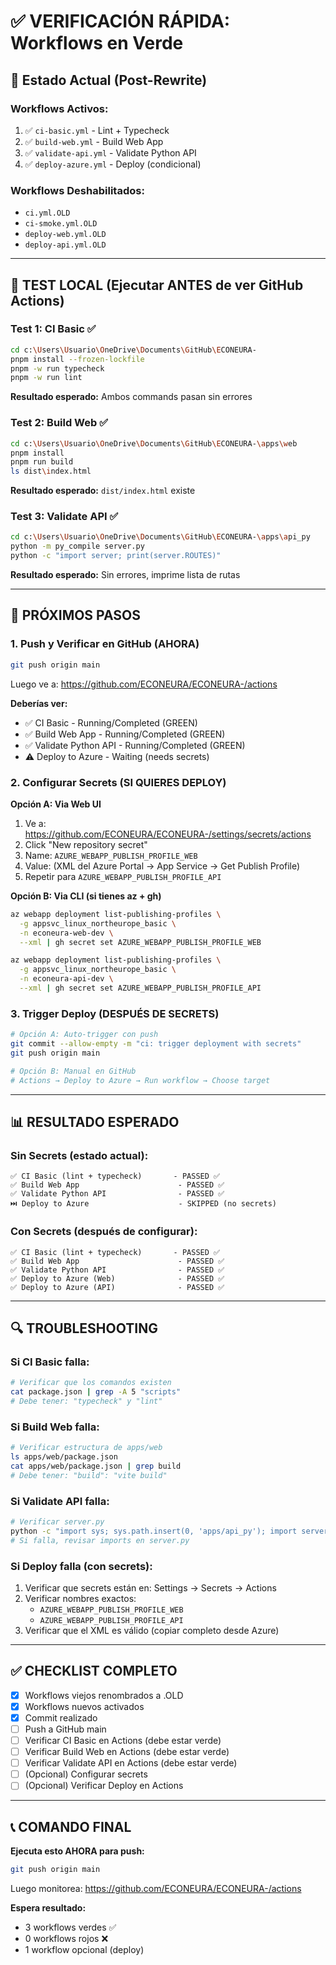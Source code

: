 # ✅ VERIFICACIÓN RÁPIDA: Workflows en Verde

## 🎯 Estado Actual (Post-Rewrite)

### **Workflows Activos:**
1. ✅ `ci-basic.yml` - Lint + Typecheck
2. ✅ `build-web.yml` - Build Web App
3. ✅ `validate-api.yml` - Validate Python API
4. ✅ `deploy-azure.yml` - Deploy (condicional)

### **Workflows Deshabilitados:**
- `ci.yml.OLD`
- `ci-smoke.yml.OLD`
- `deploy-web.yml.OLD`
- `deploy-api.yml.OLD`

---

## 🧪 TEST LOCAL (Ejecutar ANTES de ver GitHub Actions)

### **Test 1: CI Basic** ✅
```bash
cd c:\Users\Usuario\OneDrive\Documents\GitHub\ECONEURA-
pnpm install --frozen-lockfile
pnpm -w run typecheck
pnpm -w run lint
```
**Resultado esperado:** Ambos commands pasan sin errores

### **Test 2: Build Web** ✅
```bash
cd c:\Users\Usuario\OneDrive\Documents\GitHub\ECONEURA-\apps\web
pnpm install
pnpm run build
ls dist\index.html
```
**Resultado esperado:** `dist/index.html` existe

### **Test 3: Validate API** ✅
```bash
cd c:\Users\Usuario\OneDrive\Documents\GitHub\ECONEURA-\apps\api_py
python -m py_compile server.py
python -c "import server; print(server.ROUTES)"
```
**Resultado esperado:** Sin errores, imprime lista de rutas

---

## 🚀 PRÓXIMOS PASOS

### **1. Push y Verificar en GitHub** (AHORA)
```bash
git push origin main
```

Luego ve a: https://github.com/ECONEURA/ECONEURA-/actions

**Deberías ver:**
- ✅ CI Basic - Running/Completed (GREEN)
- ✅ Build Web App - Running/Completed (GREEN)
- ✅ Validate Python API - Running/Completed (GREEN)
- ⚠️ Deploy to Azure - Waiting (needs secrets)

### **2. Configurar Secrets** (SI QUIERES DEPLOY)

**Opción A: Via Web UI**
1. Ve a: https://github.com/ECONEURA/ECONEURA-/settings/secrets/actions
2. Click "New repository secret"
3. Name: `AZURE_WEBAPP_PUBLISH_PROFILE_WEB`
4. Value: (XML del Azure Portal → App Service → Get Publish Profile)
5. Repetir para `AZURE_WEBAPP_PUBLISH_PROFILE_API`

**Opción B: Via CLI (si tienes az + gh)**
```bash
az webapp deployment list-publishing-profiles \
  -g appsvc_linux_northeurope_basic \
  -n econeura-web-dev \
  --xml | gh secret set AZURE_WEBAPP_PUBLISH_PROFILE_WEB

az webapp deployment list-publishing-profiles \
  -g appsvc_linux_northeurope_basic \
  -n econeura-api-dev \
  --xml | gh secret set AZURE_WEBAPP_PUBLISH_PROFILE_API
```

### **3. Trigger Deploy** (DESPUÉS DE SECRETS)
```bash
# Opción A: Auto-trigger con push
git commit --allow-empty -m "ci: trigger deployment with secrets"
git push origin main

# Opción B: Manual en GitHub
# Actions → Deploy to Azure → Run workflow → Choose target
```

---

## 📊 RESULTADO ESPERADO

### **Sin Secrets (estado actual):**
```
✅ CI Basic (lint + typecheck)       - PASSED ✅
✅ Build Web App                      - PASSED ✅
✅ Validate Python API                - PASSED ✅
⏭️ Deploy to Azure                    - SKIPPED (no secrets)
```

### **Con Secrets (después de configurar):**
```
✅ CI Basic (lint + typecheck)       - PASSED ✅
✅ Build Web App                      - PASSED ✅
✅ Validate Python API                - PASSED ✅
✅ Deploy to Azure (Web)              - PASSED ✅
✅ Deploy to Azure (API)              - PASSED ✅
```

---

## 🔍 TROUBLESHOOTING

### **Si CI Basic falla:**
```bash
# Verificar que los comandos existen
cat package.json | grep -A 5 "scripts"
# Debe tener: "typecheck" y "lint"
```

### **Si Build Web falla:**
```bash
# Verificar estructura de apps/web
ls apps/web/package.json
cat apps/web/package.json | grep build
# Debe tener: "build": "vite build"
```

### **Si Validate API falla:**
```bash
# Verificar server.py
python -c "import sys; sys.path.insert(0, 'apps/api_py'); import server"
# Si falla, revisar imports en server.py
```

### **Si Deploy falla (con secrets):**
1. Verificar que secrets están en: Settings → Secrets → Actions
2. Verificar nombres exactos:
   - `AZURE_WEBAPP_PUBLISH_PROFILE_WEB`
   - `AZURE_WEBAPP_PUBLISH_PROFILE_API`
3. Verificar que el XML es válido (copiar completo desde Azure)

---

## ✅ CHECKLIST COMPLETO

- [x] Workflows viejos renombrados a .OLD
- [x] Workflows nuevos activados
- [x] Commit realizado
- [ ] Push a GitHub main
- [ ] Verificar CI Basic en Actions (debe estar verde)
- [ ] Verificar Build Web en Actions (debe estar verde)
- [ ] Verificar Validate API en Actions (debe estar verde)
- [ ] (Opcional) Configurar secrets
- [ ] (Opcional) Verificar Deploy en Actions

---

## 📞 COMANDO FINAL

**Ejecuta esto AHORA para push:**
```bash
git push origin main
```

Luego monitorea: https://github.com/ECONEURA/ECONEURA-/actions

**Espera resultado:**
- 3 workflows verdes ✅
- 0 workflows rojos ❌
- 1 workflow opcional (deploy)
